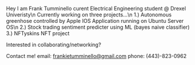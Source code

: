Hey I am Frank Tumminello curent Electrical Engineering student @ Drexel Univeristy\n
Currently working on three projects...\n
1.) Autonomous greenhose controlled by Apple IOS Application running on Ubuntu Server OS\n
2.) Stock trading sentiment predicter using ML (bayes naive classifier)
3.) NFTyskins NFT project

Interested in collaborating/networking?

Contact me!
email: frankietumminello@gmail.com
phone: (443)-823-0962

<!---
ftumminello/ftumminello is a ✨ special ✨ repository because its `README.md` (this file) appears on your GitHub profile.
You can click the Preview link to take a look at your changes.
--->
